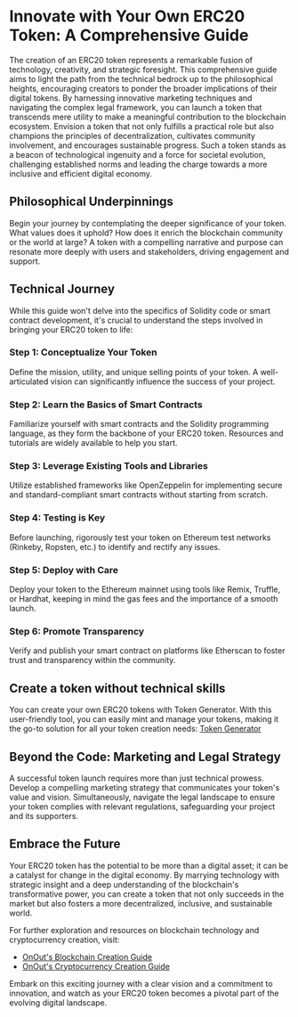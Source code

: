 # Innovate with Your Own ERC20 Token: A Comprehensive Guide


The creation of an ERC20 token represents a remarkable fusion of technology, creativity, and strategic foresight. This comprehensive guide aims to light the path from the technical bedrock up to the philosophical heights, encouraging creators to ponder the broader implications of their digital tokens. By harnessing innovative marketing techniques and navigating the complex legal framework, you can launch a token that transcends mere utility to make a meaningful contribution to the blockchain ecosystem. Envision a token that not only fulfills a practical role but also champions the principles of decentralization, cultivates community involvement, and encourages sustainable progress. Such a token stands as a beacon of technological ingenuity and a force for societal evolution, challenging established norms and leading the charge towards a more inclusive and efficient digital economy.

## Philosophical Underpinnings

Begin your journey by contemplating the deeper significance of your token. What values does it uphold? How does it enrich the blockchain community or the world at large? A token with a compelling narrative and purpose can resonate more deeply with users and stakeholders, driving engagement and support.

## Technical Journey

While this guide won't delve into the specifics of Solidity code or smart contract development, it's crucial to understand the steps involved in bringing your ERC20 token to life:

### Step 1: Conceptualize Your Token

Define the mission, utility, and unique selling points of your token. A well-articulated vision can significantly influence the success of your project.

### Step 2: Learn the Basics of Smart Contracts

Familiarize yourself with smart contracts and the Solidity programming language, as they form the backbone of your ERC20 token. Resources and tutorials are widely available to help you start.

### Step 3: Leverage Existing Tools and Libraries

Utilize established frameworks like OpenZeppelin for implementing secure and standard-compliant smart contracts without starting from scratch.

### Step 4: Testing is Key

Before launching, rigorously test your token on Ethereum test networks (Rinkeby, Ropsten, etc.) to identify and rectify any issues.

### Step 5: Deploy with Care

Deploy your token to the Ethereum mainnet using tools like Remix, Truffle, or Hardhat, keeping in mind the gas fees and the importance of a smooth launch.

### Step 6: Promote Transparency

Verify and publish your smart contract on platforms like Etherscan to foster trust and transparency within the community.

## Create a token without technical skills

You can create your own ERC20 tokens with Token Generator. With this user-friendly tool, you can easily mint and manage your tokens, making it the go-to solution for all your token creation needs:
[Token Generator](https://www.smartcontracts.tools/token-generator/)

## Beyond the Code: Marketing and Legal Strategy

A successful token launch requires more than just technical prowess. Develop a compelling marketing strategy that communicates your token's value and vision. Simultaneously, navigate the legal landscape to ensure your token complies with relevant regulations, safeguarding your project and its supporters.

## Embrace the Future

Your ERC20 token has the potential to be more than a digital asset; it can be a catalyst for change in the digital economy. By marrying technology with strategic insight and a deep understanding of the blockchain's transformative power, you can create a token that not only succeeds in the market but also fosters a more decentralized, inclusive, and sustainable world.

For further exploration and resources on blockchain technology and cryptocurrency creation, visit:

- [OnOut's Blockchain Creation Guide](https://onout.org/create/blockchain)
- [OnOut's Cryptocurrency Creation Guide](https://onout.org/create/cryptocurrency)

Embark on this exciting journey with a clear vision and a commitment to innovation, and watch as your ERC20 token becomes a pivotal part of the evolving digital landscape.
